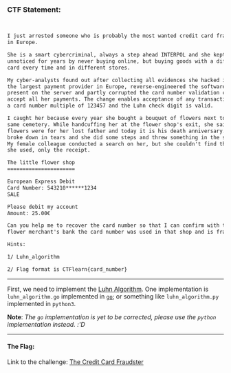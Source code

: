 ### CTF Statement:
```txt


I just arrested someone who is probably the most wanted credit card fraudster
in Europe.

She is a smart cybercriminal, always a step ahead INTERPOL and she kept
unnoticed for years by never buying online, but buying goods with a different
card every time and in different stores.

My cyber-analysts found out after collecting all evidences she hacked into one
the largest payment provider in Europe, reverse-engineered the software
present on the server and partly corrupted the card number validation code to
accept all her payments. The change enables acceptance of any transaction with
a card number multiple of 123457 and the Luhn check digit is valid.

I caught her because every year she bought a bouquet of flowers next to the
same cemetery. While handcuffing her at the flower shop's exit, she said the
flowers were for her lost father and today it is his death anniversary. She
broke down in tears and she did some steps and threw something in the sewers.
My female colleague conducted a search on her, but she couldn't find the card
she used, only the receipt.

The little flower shop
======================

European Express Debit
Card Number: 543210******1234
SALE

Please debit my account
Amount: 25.00€

Can you help me to recover the card number so that I can confirm with the
flower merchant's bank the card number was used in that shop and is fraudulent?

Hints:

1/ Luhn_algorithm

2/ Flag format is CTFlearn{card_number}
```

---

First, we need to implement the [Luhn Algorithm](https://en.wikipedia.org/wiki/Luhn_algorithm). One implementation is `luhn_algorithm.go` implemented in [`go`](https://golang.org/); or something like `luhn_algorithm.py` implemented in `python3`.

**Note**: _The `go` implementation is yet to be corrected, please use the `python` implementation instead. :'D_


---

#### The Flag:



Link to the challenge: [The Credit Card Fraudster](https://ctflearn.com/challenge/970)
